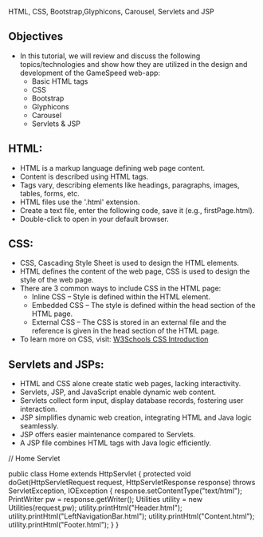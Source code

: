 HTML, CSS, Bootstrap,Glyphicons, Carousel, Servlets and JSP




## Objectives
- In this tutorial, we will review and discuss the following topics/technologies and show how they are utilized in the design and development of the GameSpeed web-app:
  - Basic HTML tags
  - CSS
  - Bootstrap
  - Glyphicons
  - Carousel
  - Servlets & JSP



## HTML:

- HTML is a markup language defining web page content.
- Content is described using HTML tags.
- Tags vary, describing elements like headings, paragraphs, images, tables, forms, etc.
- HTML files use the '.html' extension.
- Create a text file, enter the following code, save it (e.g., firstPage.html).
- Double-click to open in your default browser.


## CSS:

- CSS, Cascading Style Sheet is used to design the HTML elements.
- HTML defines the content of the web page, CSS is used to design the style of the web page.
- There are 3 common ways to include CSS in the HTML page:
  - Inline CSS – Style is defined within the HTML element.
  - Embedded CSS – The style is defined within the head section of the HTML page.
  - External CSS – The CSS is stored in an external file and the reference is given in the head section of the HTML page.
- To learn more on CSS, visit: [W3Schools CSS Introduction](http://www.w3schools.com/css/css_intro.asp)


## Servlets and JSPs:
- HTML and CSS alone create static web pages, lacking interactivity.
- Servlets, JSP, and JavaScript enable dynamic web content.
- Servlets collect form input, display database records, fostering user interaction.
- JSP simplifies dynamic web creation, integrating HTML and Java logic seamlessly.
- JSP offers easier maintenance compared to Servlets.
- A JSP file combines HTML tags with Java logic efficiently.


// Home Servlet

public class Home extends HttpServlet {
    protected void doGet(HttpServletRequest request, HttpServletResponse response) throws ServletException, IOException {
        response.setContentType("text/html");
        PrintWriter pw = response.getWriter();
        Utilities utility = new Utilities(request,pw);
        utility.printHtml("Header.html");
        utility.printHtml("LeftNavigationBar.html");
        utility.printHtml("Content.html");
        utility.printHtml("Footer.html");
    }
}

